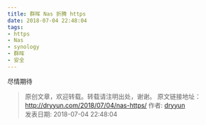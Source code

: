 ```yaml
---
title: 群晖 Nas 折腾 https 
date: 2018-07-04 22:48:04
tags:
- https
- Nas
- synology
- 群晖
- 安全
---
```

尽情期待
>
> 原创文章，欢迎转载。转载请注明出处，谢谢。
> 原文链接地址：http://dryyun.com/2018/07/04/nas-https/
> 作者: [dryyun](https://dryyun.com/)  
> 发表日期: 2018-07-04 22:48:04
>